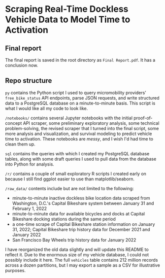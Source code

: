 # Scraping Real-Time Dockless Vehicle Data to Model Time to Activation

## Final report

The final report is saved in the root directory as `Final Report.pdf`. It has a conclusion now.

## Repo structure

`py` contains the Python script I used to query micromobility providers' `free_bike_status` API endpoints, parse JSON requests, and write structured data to a PostgreSQL database on a minute-to-minute basis. This script is what I would like all my code to look like.

`/notebooks/` contains several Jupyter notebooks with the initial proof-of-concept API scraper, some preliminary exploratory analysis, some technical problem-solving, the revised scraper that I turned into the final script, some more analysis and visualization, and survival modeling to predict vehicle time to activation. These notebooks are _messy_, and I wish I'd had time to clean them up.

`sql` contains the queries with which I created my PostgreSQL database tables, along with some draft queries I used to pull data from the database into Python for analysis.

`/r/` contains a couple of small exploratory R scripts I created early on because I still find ggplot easier to use than matplotlib/seaborn.

`/raw_data/` contents include but are not limited to the following: 

- minute-to-minute inactive dockless bike location data scraped from Washington, D.C.'s Capital Bikeshare system between January 31 and February 1, 2022
- minute-to-minute data for available bicycles and docks at Capital Bikeshare docking stations during the same period
- a one-time scrape of Capital Bikeshare station information on January 31, 2022; Capital Bikeshare trip history data for December 2021 and January 2022
- San Francisco Bay Wheels trip history data for January 2022

I have reorganized the old data slightly and will update this README to reflect it. Due to the enormous size of my vehicle database, I could not possibly include it here. The full `vehicles` table contains 212 million records across a dozen partitions, but I may export a sample as a CSV for illustrative purposes.